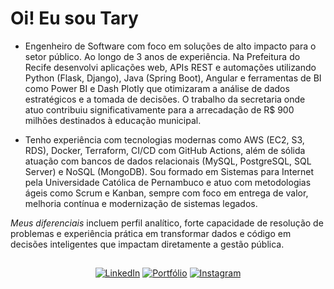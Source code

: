# Oi! Eu sou Tary 

- Engenheiro de Software com foco em soluções de alto impacto para o setor público. Ao longo de 3 anos de experiência. Na Prefeitura do Recife desenvolvi aplicações web, APIs REST e automações utilizando Python (Flask, Django), Java (Spring Boot), Angular e ferramentas de BI como Power BI e Dash Plotly que otimizaram a análise de dados estratégicos e a tomada de decisões. O trabalho da secretaria onde atuo contribuiu significativamente para a arrecadação de R$ 900 milhões destinados à educação municipal.

- Tenho experiência com tecnologias modernas como AWS (EC2, S3, RDS), Docker, Terraform, CI/CD com GitHub Actions, além de sólida atuação com bancos de dados relacionais (MySQL, PostgreSQL, SQL Server) e NoSQL (MongoDB). Sou formado em Sistemas para Internet pela Universidade Católica de Pernambuco e atuo com metodologias ágeis como Scrum e Kanban, sempre com foco em entrega de valor, melhoria contínua e modernização de sistemas legados.

*Meus diferenciais* incluem perfil analítico, forte capacidade de resolução de problemas e experiência prática em transformar dados e código em decisões inteligentes que impactam diretamente a gestão pública.





##

<div align="center">

[![LinkedIn](https://img.shields.io/badge/LinkedIn-0077B5?style=for-the-badge&logo=linkedin&logoColor=white)](https://www.linkedin.com/in/tn-junior/) 
[![Portfólio](https://img.shields.io/badge/Portf%C3%B3lio-000000?style=for-the-badge&logo=vercel&logoColor=white)](https://fc-project-three.vercel.app/) 
[![Instagram](https://img.shields.io/badge/Instagram-E4405F?style=for-the-badge&logo=instagram&logoColor=white)](https://www.instagram.com/tn_junior)

</div>





